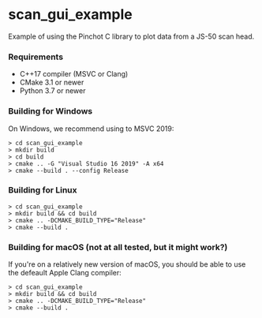 # scan_gui_example
Example of using the Pinchot C library to plot data from a JS-50 scan head.

### Requirements

- C++17 compiler (MSVC or Clang)
- CMake 3.1 or newer
- Python 3.7 or newer

### Building for Windows

On Windows, we recommend using to MSVC 2019:

```shell
> cd scan_gui_example
> mkdir build
> cd build
> cmake .. -G "Visual Studio 16 2019" -A x64
> cmake --build . --config Release
```

### Building for Linux 

```shell
> cd scan_gui_example
> mkdir build && cd build
> cmake .. -DCMAKE_BUILD_TYPE="Release"
> cmake --build .
```

### Building for macOS (not at all tested, but it might work?)

If you're on a relatively new version of macOS, you should be able to use the defeault Apple Clang compiler:

```shell
> cd scan_gui_example
> mkdir build && cd build
> cmake .. -DCMAKE_BUILD_TYPE="Release"
> cmake --build .
```
